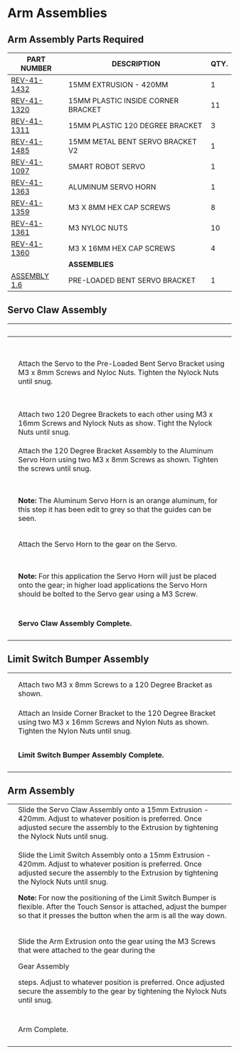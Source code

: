 # Arm Assemblies

## Arm Assembly Parts Required

| **PART NUMBER**                                         | **DESCRIPTION**                    | **QTY.** |
| ------------------------------------------------------- | ---------------------------------- | -------- |
| [REV-41-1432](https://www.revrobotics.com/rev-41-1432/) | 15MM EXTRUSION - 420MM             | 1        |
| [REV-41-1320](https://www.revrobotics.com/rev-41-1320/) | 15MM PLASTIC INSIDE CORNER BRACKET | 11       |
| [REV-41-1311](https://www.revrobotics.com/rev-41-1311/) | 15MM PLASTIC 120 DEGREE BRACKET    | 3        |
| [REV-41-1485](https://www.revrobotics.com/rev-41-1485/) | 15MM METAL BENT SERVO BRACKET V2   | 1        |
| [REV-41-1097](https://www.revrobotics.com/rev-41-1097/) | SMART ROBOT SERVO                  | 1        |
| [REV-41-1363](https://www.revrobotics.com/rev-41-1363/) | ALUMINUM SERVO HORN                | 1        |
| [REV-41-1359](https://www.revrobotics.com/rev-41-1359/) | M3 X 8MM HEX CAP SCREWS            | 8        |
| [REV-41-1361](https://www.revrobotics.com/rev-41-1361/) | M3 NYLOC NUTS                      | 10       |
| [REV-41-1360](https://www.revrobotics.com/rev-41-1360/) | M3 X 16MM HEX CAP SCREWS           | 4        |
|                                                         | **ASSEMBLIES**                     |          |
| [ASSEMBLY 1.6](broken-reference)                        | PRE-LOADED BENT SERVO BRACKET      | 1        |

## Servo Claw Assembly

| ​                                                                                                                                                                                                                                                                                                                                                                                                                                                                                                                                                                                                                                                                   | ​                                                                                                                                                                                                                                                                                                      |
| ------------------------------------------------------------------------------------------------------------------------------------------------------------------------------------------------------------------------------------------------------------------------------------------------------------------------------------------------------------------------------------------------------------------------------------------------------------------------------------------------------------------------------------------------------------------------------------------------------------------------------------------------------------------- | ------------------------------------------------------------------------------------------------------------------------------------------------------------------------------------------------------------------------------------------------------------------------------------------------------ |
| <p>​</p><p><img src="https://2589213514-files.gitbook.io/~/files/v0/b/gitbook-legacy-files/o/assets%2F-M5yw0n8IneF5-9ybLjT%2F-MMRhIgLPv-irXg3_tVp%2F-MMSOsKJrw72RJu85n3I%2FEDU%20Kit_Servo%20Clw%20-%20Add%20Bracket%20to%20Servo.svg?alt=media&#x26;token=4f115d0e-c05c-4e1a-a2fe-41541ae654ce" alt="" data-size="original"></p><p>​</p><p><img src="https://2589213514-files.gitbook.io/~/files/v0/b/gitbook-legacy-files/o/assets%2F-M5yw0n8IneF5-9ybLjT%2F-MMRhIgLPv-irXg3_tVp%2F-MMSP-_eOOOzHrmSlcXn%2FEDU%20Kit_Servo%20Claw%20-%20Bracket%20Attached.svg?alt=media&#x26;token=66f00e9f-e49c-4e14-b0ad-1142992f1dde" alt="" data-size="original"></p><p>​</p> | Attach the Servo to the Pre-Loaded Bent Servo Bracket using M3 x 8mm Screws and Nyloc Nuts. Tighten the Nylock Nuts until snug.                                                                                                                                                                        |
| <img src="https://2589213514-files.gitbook.io/~/files/v0/b/gitbook-legacy-files/o/assets%2F-M5yw0n8IneF5-9ybLjT%2F-MMRhIgLPv-irXg3_tVp%2F-MMSPFKHniiZOmj2Cmvu%2FEDU%20Kit_Servo%20Claw%20-%20120%20Brackets%20attached.svg?alt=media&#x26;token=6aea589c-88a2-4ab5-b4d6-43e32dc1285d" alt="" data-size="original">                                                                                                                                                                                                                                                                                                                                                  | Attach two 120 Degree Brackets to each other using M3 x 16mm Screws and Nylock Nuts as show. Tight the Nylock Nuts until snug.                                                                                                                                                                         |
| <p>​</p><p><img src="https://2589213514-files.gitbook.io/~/files/v0/b/gitbook-legacy-files/o/assets%2F-M5yw0n8IneF5-9ybLjT%2F-MZYrjCOfmQRyaQ_0dKI%2F-MZYu-cgEpgyZGjiqzbP%2FEDU%20Kit_Servo%20Claw%20-%20Add%20servo%20horn%20to%20claw.svg?alt=media&#x26;token=8a561b2e-31d3-47de-b7e7-634490df750b" alt="" data-size="original"></p>                                                                                                                                                                                                                                                                                                                              | <p>Attach the 120 Degree Bracket Assembly to the Aluminum Servo Horn using two M3 x 8mm Screws as shown. Tighten the screws until snug.</p><p>​</p><p><strong>Note:</strong> The Aluminum Servo Horn is an orange aluminum, for this step it has been edit to grey so that the guides can be seen.</p> |
| <p>​</p><p><img src="https://2589213514-files.gitbook.io/~/files/v0/b/gitbook-legacy-files/o/assets%2F-M5yw0n8IneF5-9ybLjT%2F-MMRhIgLPv-irXg3_tVp%2F-MMSPXbnmEzGyb0dUDxQ%2FEDU%20Kit_Servo%20Claw%20-%20add%20to%20claw%20to%20servo.svg?alt=media&#x26;token=ecfbc377-cde9-448b-aac9-44ad777b703e" alt="" data-size="original"></p>                                                                                                                                                                                                                                                                                                                                | <p>Attach the Servo Horn to the gear on the Servo.</p><p>​</p><p><strong>Note:</strong> For this application the Servo Horn will just be placed onto the gear; in higher load applications the Servo Horn should be bolted to the Servo gear using a M3 Screw.</p>                                     |
| <p>​</p><p><img src="https://2589213514-files.gitbook.io/~/files/v0/b/gitbook-legacy-files/o/assets%2F-M5yw0n8IneF5-9ybLjT%2F-MMRhIgLPv-irXg3_tVp%2F-MMSPj7jD33zmUx1LqQA%2FEDU%20Kit_Servo%20Claw%20-%20Complete.svg?alt=media&#x26;token=470ce47b-7f8f-45f1-ba8d-cfd1f0a5cabc" alt="" data-size="original"></p>                                                                                                                                                                                                                                                                                                                                                    | **Servo Claw Assembly Complete.**                                                                                                                                                                                                                                                                      |

## Limit Switch Bumper Assembly

|                                                                                                                                                                                                                                                                                                                       |                                                                                                                                                  |
| --------------------------------------------------------------------------------------------------------------------------------------------------------------------------------------------------------------------------------------------------------------------------------------------------------------------- | ------------------------------------------------------------------------------------------------------------------------------------------------ |
| <p>​</p><p><img src="https://2589213514-files.gitbook.io/~/files/v0/b/gitbook-legacy-files/o/assets%2F-M5yw0n8IneF5-9ybLjT%2F-MMRhIgLPv-irXg3_tVp%2F-MMSPzghV1IsjLwJN53i%2FEDU%20Kit_LB%20-%20Add%20screws%20to%20120.svg?alt=media&#x26;token=bf23d274-e872-465c-936d-7eff25ed5248" alt="" data-size="original"></p> | Attach two M3 x 8mm Screws to a 120 Degree Bracket as shown.                                                                                     |
| <p>​</p><p><img src="https://2589213514-files.gitbook.io/~/files/v0/b/gitbook-legacy-files/o/assets%2F-M5yw0n8IneF5-9ybLjT%2F-MMRhIgLPv-irXg3_tVp%2F-MMSQ5Rtxb0WdmEgbLZA%2FEDU%20Kit_LB%20-%20add%20corner%20to%20120.svg?alt=media&#x26;token=e88371ec-6177-4de3-b49f-9434b401c682" alt="" data-size="original"></p> | Attach an Inside Corner Bracket to the 120 Degree Bracket using two M3 x 16mm Screws and Nylon Nuts as shown. Tighten the Nylon Nuts until snug. |
| <p>​</p><p><img src="https://2589213514-files.gitbook.io/~/files/v0/b/gitbook-legacy-files/o/assets%2F-M5yw0n8IneF5-9ybLjT%2F-MMRhIgLPv-irXg3_tVp%2F-MMSQBr_uKembjbS2BEc%2FEDU%20Kit_Limit%20bumper%20-%20complete.svg?alt=media&#x26;token=3ca561e4-467a-4fc1-8336-e19aa0389258" alt="" data-size="original"></p>    | **Limit Switch Bumper Assembly Complete.**                                                                                                       |

## Arm Assembly

|                                                                                                                                                                                                                                                                                                                             |                                                                                                                                                                                                                                                                                                                                                                                                                                 |
| --------------------------------------------------------------------------------------------------------------------------------------------------------------------------------------------------------------------------------------------------------------------------------------------------------------------------- | ------------------------------------------------------------------------------------------------------------------------------------------------------------------------------------------------------------------------------------------------------------------------------------------------------------------------------------------------------------------------------------------------------------------------------- |
| <p>​</p><p><img src="https://2589213514-files.gitbook.io/~/files/v0/b/gitbook-legacy-files/o/assets%2F-M5yw0n8IneF5-9ybLjT%2F-MMRhIgLPv-irXg3_tVp%2F-MMSQcinZaxb2JEQy4gF%2FEDU%20Kit_Arm%20-%20Add%20servo%20to%20extrusion.svg?alt=media&#x26;token=42a1efc6-cb72-4e24-a4a0-5316692eba54" alt="" data-size="original"></p> | Slide the Servo Claw Assembly onto a 15mm Extrusion - 420mm. Adjust to whatever position is preferred. Once adjusted secure the assembly to the Extrusion by tightening the Nylock Nuts until snug.                                                                                                                                                                                                                             |
| <p>​</p><p><img src="https://2589213514-files.gitbook.io/~/files/v0/b/gitbook-legacy-files/o/assets%2F-M5yw0n8IneF5-9ybLjT%2F-MMRhIgLPv-irXg3_tVp%2F-MMSQij10_bJzMKZhFT_%2FEDU%20Kit_Arm%20-%20Add%20LB%20to%20arm.svg?alt=media&#x26;token=fd1f8e7f-e513-4d69-b9b2-e3d7336e69cb" alt="" data-size="original"></p>          | <p>Slide the Limit Switch Assembly onto a 15mm Extrusion - 420mm. Adjust to whatever position is preferred. Once adjusted secure the assembly to the Extrusion by tightening the Nylock Nuts until snug.</p><p><strong>Note:</strong> For now the positioning of the Limit Switch Bumper is flexible. After the Touch Sensor is attached, adjust the bumper so that it presses the button when the arm is all the way down.</p> |
| <p>​</p><p><img src="https://2589213514-files.gitbook.io/~/files/v0/b/gitbook-legacy-files/o/assets%2F-M5yw0n8IneF5-9ybLjT%2F-MDp5xAK00jZLeU66FS5%2F-MDpFj8Qs35jLxYHte7c%2FArm%20Detail.svg?alt=media&#x26;token=005ea89f-1d2d-4347-804b-f491d5b402ae" alt="" data-size="original"></p>                                     | <p>Slide the Arm Extrusion onto the gear using the M3 Screws that were attached to the gear during the</p><p>Gear Assembly</p><p>steps. Adjust to whatever position is preferred. Once adjusted secure the assembly to the gear by tightening the Nylock Nuts until snug.</p>                                                                                                                                                   |
| <p>​</p><p><img src="https://2589213514-files.gitbook.io/~/files/v0/b/gitbook-legacy-files/o/assets%2F-M5yw0n8IneF5-9ybLjT%2F-MDp5xAK00jZLeU66FS5%2F-MDpGb93yLXQg1tPuwFj%2FEDU%20Kit_without%20electronics.svg?alt=media&#x26;token=5a8d371a-b0b0-4f00-9b6d-5b13ccb22384" alt="" data-size="original"></p>                  | Arm Complete.                                                                                                                                                                                                                                                                                                                                                                                                                   |
